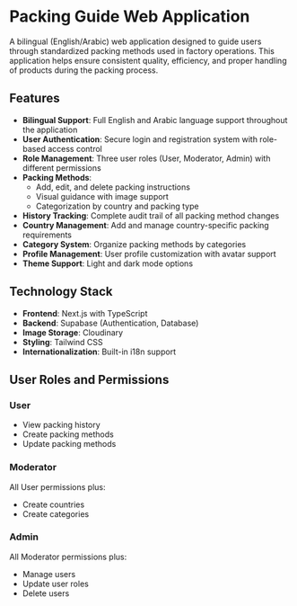 # Packing Guide Web Application

A bilingual (English/Arabic) web application designed to guide users through standardized packing methods used in factory operations. This application helps ensure consistent quality, efficiency, and proper handling of products during the packing process.

## Features

- **Bilingual Support**: Full English and Arabic language support throughout the application
- **User Authentication**: Secure login and registration system with role-based access control
- **Role Management**: Three user roles (User, Moderator, Admin) with different permissions
- **Packing Methods**:
  - Add, edit, and delete packing instructions
  - Visual guidance with image support
  - Categorization by country and packing type
- **History Tracking**: Complete audit trail of all packing method changes
- **Country Management**: Add and manage country-specific packing requirements
- **Category System**: Organize packing methods by categories
- **Profile Management**: User profile customization with avatar support
- **Theme Support**: Light and dark mode options

## Technology Stack

- **Frontend**: Next.js with TypeScript
- **Backend**: Supabase (Authentication, Database)
- **Image Storage**: Cloudinary
- **Styling**: Tailwind CSS
- **Internationalization**: Built-in i18n support

## User Roles and Permissions

### User

- View packing history
- Create packing methods
- Update packing methods

### Moderator

All User permissions plus:

- Create countries
- Create categories

### Admin

All Moderator permissions plus:

- Manage users
- Update user roles
- Delete users
